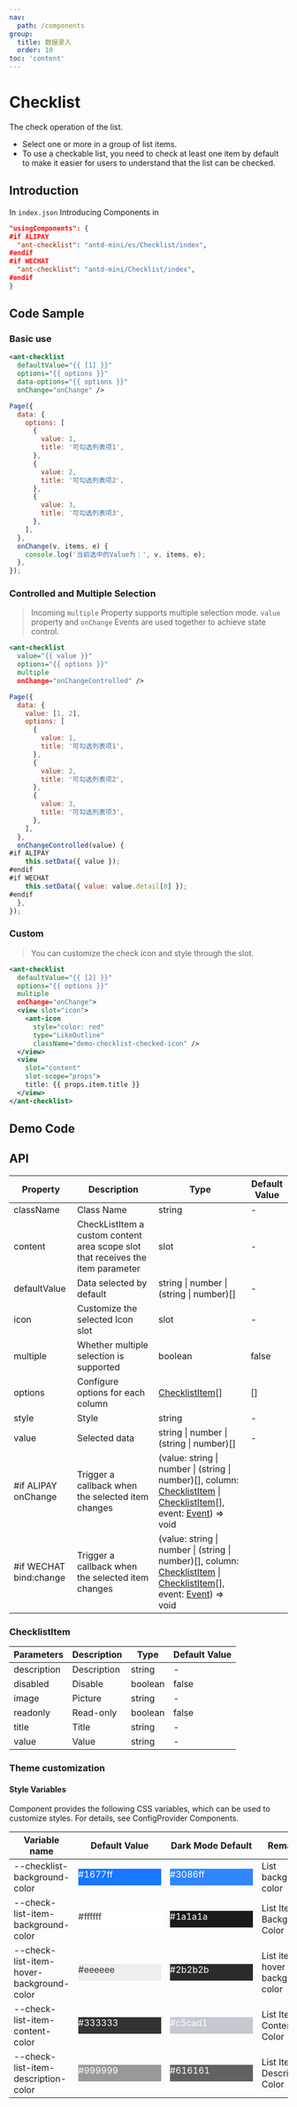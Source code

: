 ```yaml
---
nav:
  path: /components
group:
  title: 数据录入
  order: 10
toc: 'content'
---
```


# Checklist

The check operation of the list.

- Select one or more in a group of list items.
- To use a checkable list, you need to check at least one item by default to make it easier for users to understand that the list can be checked.

## Introduction

In `index.json` Introducing Components in

```json
"usingComponents": {
#if ALIPAY
  "ant-checklist": "antd-mini/es/Checklist/index",
#endif
#if WECHAT
  "ant-checklist": "antd-mini/Checklist/index",
#endif
}
```

## Code Sample

### Basic use

```xml
<ant-checklist
  defaultValue="{{ [1] }}"
  options="{{ options }}"
  data-options="{{ options }}"
  onChange="onChange" />
```

```js
Page({
  data: {
    options: [
      {
        value: 1,
        title: '可勾选列表项1',
      },
      {
        value: 2,
        title: '可勾选列表项2',
      },
      {
        value: 3,
        title: '可勾选列表项3',
      },
    ],
  },
  onChange(v, items, e) {
    console.log('当前选中的Value为：', v, items, e);
  },
});
```

### Controlled and Multiple Selection

> Incoming `multiple` Property supports multiple selection mode. `value` property and `onChange` Events are used together to achieve state control.

```xml
<ant-checklist
  value="{{ value }}"
  options="{{ options }}"
  multiple
  onChange="onChangeControlled" />
```

```js
Page({
  data: {
    value: [1, 2],
    options: [
      {
        value: 1,
        title: '可勾选列表项1',
      },
      {
        value: 2,
        title: '可勾选列表项2',
      },
      {
        value: 3,
        title: '可勾选列表项3',
      },
    ],
  },
  onChangeControlled(value) {
#if ALIPAY
    this.setData({ value });
#endif
#if WECHAT
    this.setData({ value: value.detail[0] });
#endif
  },
});
```

### Custom

> You can customize the check icon and style through the slot.

```xml
<ant-checklist
  defaultValue="{{ [2] }}"
  options="{{ options }}"
  multiple
  onChange="onChange">
  <view slot="icon">
    <ant-icon
      style="color: red"
      type="LikeOutline"
      className="demo-checklist-checked-icon" />
  </view>
  <view
    slot="content"
    slot-scope="props">
    title: {{ props.item.title }}
  </view>
</ant-checklist>
```

## Demo Code

<code src='../../demo/pages/Checklist/index'></code>

## API

| Property                   | Description                                                 | Type                                                                                                                                                                                                             | Default Value |
| ---------------------- | ---------------------------------------------------- | ---------------------------------------------------------------------------------------------------------------------------------------------------------------------------------------------------------------- | ------ |
| className              | Class Name                                                 | string                                                                                                                                                                                                           | -      |
| content                | CheckListItem a custom content area scope slot that receives the item parameter | slot                                                                                                                                                                                                             | -      |
| defaultValue           | Data selected by default                                         | string \| number \| (string \| number)[]                                                                                                                                                                         | -      |
| icon                   | Customize the selected Icon slot                                 | slot                                                                                                                                                                                                             | -      |
| multiple               | Whether multiple selection is supported                                         | boolean                                                                                                                                                                                                          | false  |
| options                | Configure options for each column                                     | [ChecklistItem](#checklistitem)[]                                                                                                                                                                                | []     |
| style                  | Style                                                 | string                                                                                                                                                                                                           | -      |
| value                  | Selected data                                             | string \| number \| (string \| number)[]                                                                                                                                                                         | -      |
| #if ALIPAY onChange    | Trigger a callback when the selected item changes                           | (value: string \| number \| (string \| number)[], column: [ChecklistItem](#checklistitem) \| [ChecklistItem](#checklistitem)[], event: [Event](https://opendocs.alipay.com/mini/framework/event-object)) => void |
| #if WECHAT bind:change | Trigger a callback when the selected item changes                           | (value: string \| number \| (string \| number)[], column: [ChecklistItem](#checklistitem) \| [ChecklistItem](#checklistitem)[], event: [Event](https://opendocs.alipay.com/mini/framework/event-object)) => void |

### ChecklistItem

| Parameters        | Description     | Type    | Default Value |
| ----------- | -------- | ------- | ------ |
| description | Description     | string  | -      |
| disabled    | Disable | boolean | false  |
| image       | Picture     | string  | -      |
| readonly    | Read-only | boolean | false  |
| title       | Title     | string  | -      |
| value       | Value       | string  | -      |

### Theme customization

#### Style Variables

Component provides the following CSS variables, which can be used to customize styles. For details, see ConfigProvider Components.

| Variable name                                   | Default Value                                                                                            | Dark Mode Default                                                                                    | Remarks               |
| ---------------------------------------- | ------------------------------------------------------------------------------------------------- | ------------------------------------------------------------------------------------------------- | ------------------ |
| --checklist-background-color             | <div style="width: 150px; height: 30px; background-color: #1677ff; color: #ffffff;">#1677ff</div> | <div style="width: 150px; height: 30px; background-color: #3086ff; color: #ffffff;">#3086ff</div> | List background color       |
| --check-list-item-background-color       | <div style="width: 150px; height: 30px; background-color: #ffffff; color: #333333;">#ffffff</div> | <div style="width: 150px; height: 30px; background-color: #1a1a1a; color: #fff;">#1a1a1a</div> | List Item Background Color     |
| --check-list-item-hover-background-color | <div style="width: 150px; height: 30px; background-color: #eeeeee; color: #333333;">#eeeeee</div> | <div style="width: 150px; height: 30px; background-color: #2b2b2b; color: #fff;">#2b2b2b</div> | List item hover background color |
| --check-list-item-content-color          | <div style="width: 150px; height: 30px; background-color: #333333; color: #ffffff;">#333333</div> | <div style="width: 150px; height: 30px; background-color: #c5cad1; color: #ffffff;">#c5cad1</div> | List Item Content Color     |
| --check-list-item-description-color      | <div style="width: 150px; height: 30px; background-color: #999999; color: #ffffff;">#999999</div> | <div style="width: 150px; height: 30px; background-color: #616161; color: #ffffff;">#616161</div> | List Item Description Color     |
